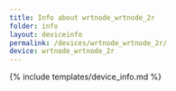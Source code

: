 ```yaml
---
title: Info about wrtnode_wrtnode_2r
folder: info
layout: deviceinfo
permalink: /devices/wrtnode_wrtnode_2r/
device: wrtnode_wrtnode_2r
---
```

{% include templates/device_info.md %}
